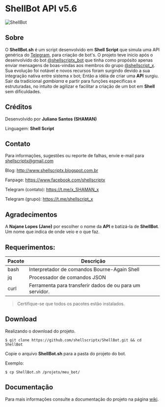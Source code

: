 # ShellBot API v5.6
![ShellBot](https://github.com/shellscriptx/ShellBot/blob/master/ShellBot.png)

## Sobre


O **ShellBot.sh** é um script desenvolvido em **Shell Script** que simula uma API genérica do [Telegram](https://core.telegram.org/api), para criação de bot's. O projeto teve inicio após o desenvolvido do bot [@shellscriptx_bot](t.me/shellscriptx_bot) que tinha como propósito apenas enviar mensagens de boas-vindas aos membros do grupo [@shellscript_x](t.me/shellscript_x).  Sua evolução foi notável e novos recursos foram surgindo devido a sua integração nativa entre sistema x bot; Então a idéia de criar uma **API** surgiu. Sair da tradicional *gambiarra* e partir para funções especificas e estruturadas, no intuito de agilizar e facilitar a criação de um bot em **Shell**  sem dificuldades.

## Créditos

Desenvolvido por **Juliano Santos (SHAMAN)**

Linguagem: **Shell Script**

## Contato

Para informações, sugestões ou reporte de falhas, envie e-mail para <shellscriptx@gmail.com>

Blog: http://www.shellscriptx.blogspot.com.br

Fanpage: https://www.facebook.com/shellscriptx

Telegram (contato): https://t.me/x_SHAMAN_x

Telegram (grupo): https://t.me/shellscript_x

## Agradecimentos

A **Najane Lopes (Jane)** por escolher o nome da **API** e batizá-la de **ShellBot**. Um nome que indica de onde veio e o que faz. 

## Requerimentos:

|Pacote| Descrição|
|---------|--------------|
|bash |Interpretador de comandos Bourne-Again Shell|
|jq|Processador de comandos JSON|
|curl|Ferramenta para transferir dados de ou para um servidor.|

> Certifique-se que todos os pacotes estão instalados.

## Download

Realizando o download do projeto.

```
$ git clone https://github.com/shellscriptx/ShellBot.git && cd ShellBot
```

Copie o arquivo **ShellBot.sh** para a pasta do projeto do bot.

Exemplo:

```
$ cp ShellBot.sh /projeto/meu_bot/
```

## Documentação

Para mais informações consulte a documentação do projeto na página [wiki](https://github.com/shellscriptx/ShellBot/wiki).
